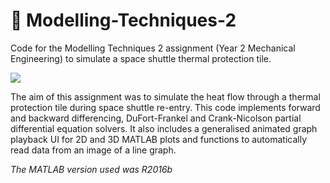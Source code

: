 # 🚀 Modelling-Techniques-2

Code for the Modelling Techniques 2 assignment (Year 2 Mechanical Engineering) to simulate a space shuttle thermal protection tile.

![](https://github.com/Finin-Quincey/Modelling-Techniques-2/blob/main/graphs/heatsim_2D.gif)

The aim of this assignment was to simulate the heat flow through a thermal protection tile during space shuttle re-entry. This code implements forward and backward differencing, DuFort-Frankel and Crank-Nicolson partial differential equation solvers. It also includes a generalised animated graph playback UI for 2D and 3D MATLAB plots and functions to automatically read data from an image of a line graph.

_The MATLAB version used was R2016b_
